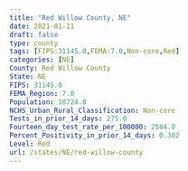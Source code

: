 ```yaml
---
title: "Red Willow County, NE"
date: 2021-01-11
draft: false
type: county
tags: [FIPS:31145.0,FEMA:7.0,Non-core,Red]
categories: [NE]
County: Red Willow County
State: NE
FIPS: 31145.0
FEMA_Region: 7.0
Population: 10724.0
NCHS_Urban_Rural_Classification: Non-core
Tests_in_prior_14_days: 275.0
Fourteen_day_test_rate_per_100000: 2564.0
Percent_Positivity_in_prior_14_days: 0.302
Level: Red
url: /states/NE/red-willow-county
---
```



